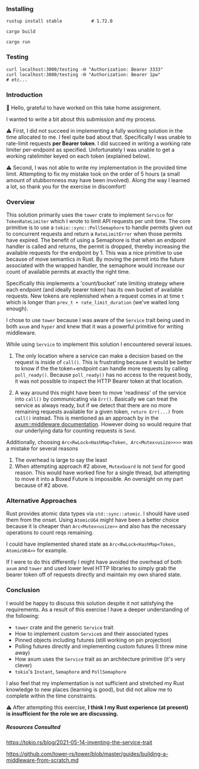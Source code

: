 ### Installing

```
rustup install stable           # 1.72.0

cargo build

cargo run
```

### Testing

```
curl localhost:3000/testing -H "Authorization: Bearer 3333"
curl localhost:3000/testing -H "Authorization: Bearer 1pw"
# etc...
```

### Introduction


:wave: Hello, grateful to have worked on this take home assignment.


I wanted to write a bit about this submission and my process.


:warning: First, I did not succeed in implementing a fully working solution in the time allocated to me. 
I feel quite bad about that. Specifically I was unable to rate-limit requests **per Bearer token**. I did
succeed in writing a working rate limiter per-endpoint as specified. Unfortunately
I was unable to get a working ratelimiter keyed on each token (explained below).

:warning: Second, I was not able to write my implementation in the provided time limit. 
Attempting to fix my mistake took on the order of 5 hours
(a small amount of stubbornness may have been involved).
Along the way I learned a lot, so thank you for the exercise in discomfort!


### Overview


This solution primarily uses the `tower` crate to implement `Service`
for `TokenRateLimiter` which I wrote to limit API requests per unit time. 
The core primitive is to use a `tokio::sync::PollSemaphore` to handle permits
given out to concurrent requests and return a `RateLimitError` when those
permits have expired. The benefit of using a Semaphore is that when an
endpoint handler is called and returns, the permit is dropped, thereby
increasing the available requests for the endpoint by 1. This was a nice
primitive to use because of move semantics in Rust. By moving the permit into
the future associated with the wrapped handler, the semaphore would increase our
count of available permits at exactly the right time.


Specifically this implements a 'count/bucket' rate limiting strategy where each
endpoint (and ideally bearer token) has its own bucket of available requests. New
tokens are replenished when a request comes in at time `t` which is longer than 
`prev_t + rate_limit_duration` (we've waited long enough).

I chose to use `tower` because I was aware of the `Service` trait being used in both 
`axum` and `hyper` and knew that it was a powerful primitive for writing middleware.


While using `Service` to implement this solution I encountered several issues.

1. The only location where a service can make a decision based on the request is
   inside of `call()`. This is frustrating because it would be better to know if the
   the token+endpoint can handle more requests by calling `poll_ready()`. Because 
   `poll_ready()` has no access to the request body, it was not possible to
   inspect the HTTP Bearer token at that location.

2. A way around this might have been to move 'readiness' of the service into
   `call()` by communicating via `Err()`. Basically we can treat the service as
   always ready, but if we detect that there are no more remaining requests
   available for a given token, `return Err(...)` from `call()` instead. This is
   mentioned as an approach by in the 
   [axum::middleware documentation](https://docs.rs/axum/latest/axum/middleware/index.html#routing-to-servicesmiddleware-and-backpressure).
   However doing so would require that our underlying data for counting requests
   is `Send`.



Additionally, choosing `Arc<RwLock<HashMap<Token, Arc<Mutex<usize>>>>` was a
mistake for several reasons

1. The overhead is large to say the least
2. When attempting approach #2 above, `MutexGuard` is not `Send` for good reason.
   This would have worked fine for a single thread, but attempting to move it
   into a Boxed Future is impossible. An oversight on my part because of #2
   above.


### Alternative Approaches


Rust provides atomic data types via `std::sync::atomic`. I should have used them
from the onset. Using `AtomicU64` might have been a better choice because it is
cheaper than `Arc<Mutex<usize>>` and also has the necessary operations to count
reqs remaining.


I could have implemented shared state as `Arc<RwLock<HashMap<Token, AtomicU64>>` for
example.

If I were to do this differently I might have avoided the overhead
of both `axum` and `tower` and used lower level HTTP libraries to simply grab
the bearer token off of requests directly and maintain my own shared state.


### Conclusion


I would be happy to discuss this solution despite it not satisfying the
requirements. As a result of this exercise I have a deeper understanding of the
following:

* `tower` crate and the generic `Service` trait
* How to implement custom `Service`s and their associated types
* Pinned objects including futures (still working on pin projection)
* Polling futures directly and implementing custom futures (I threw mine away)
* How axum uses the `Service` trait as an architecture primitive (it's very
  clever)
* `tokio`'s `Instant`, `Semaphore` and `PollSemaphore`


I also feel that my implementation is not sufficient and stretched my Rust
knowledge to new places (learning is good), but did not allow me to complete within the time constraints.


:warning: After attempting this exercise, **I think I my Rust experience (at present) is insufficient for the role we are discussing.**


##### Resources Consulted

https://tokio.rs/blog/2021-05-14-inventing-the-service-trait

https://github.com/tower-rs/tower/blob/master/guides/building-a-middleware-from-scratch.md



